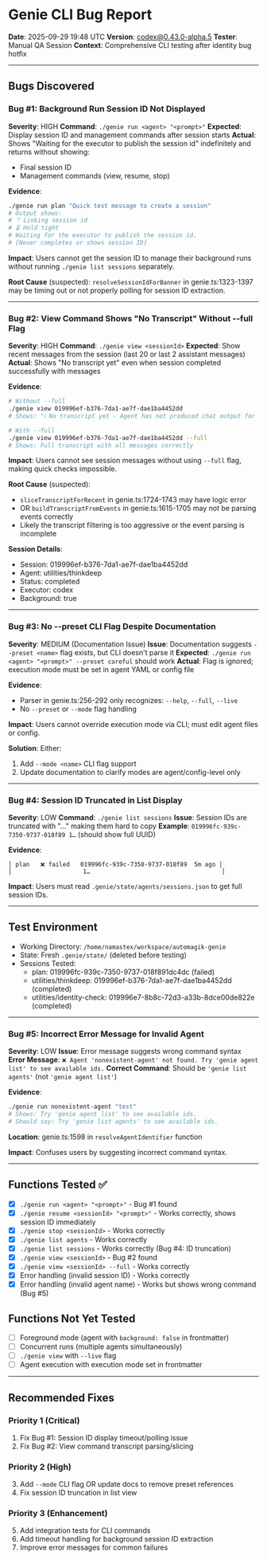 # Genie CLI Bug Report
**Date**: 2025-09-29 19:48 UTC
**Version**: codex@0.43.0-alpha.5
**Tester**: Manual QA Session
**Context**: Comprehensive CLI testing after identity bug hotfix

---

## Bugs Discovered

### Bug #1: Background Run Session ID Not Displayed
**Severity**: HIGH
**Command**: `./genie run <agent> "<prompt>"`
**Expected**: Display session ID and management commands after session starts
**Actual**: Shows "Waiting for the executor to publish the session id" indefinitely and returns without showing:
- Final session ID
- Management commands (view, resume, stop)

**Evidence**:
```bash
./genie run plan "Quick test message to create a session"
# Output shows:
# ⠙ Linking session id
# ⏳ Hold tight
# Waiting for the executor to publish the session id.
# [Never completes or shows session ID]
```

**Impact**: Users cannot get the session ID to manage their background runs without running `./genie list sessions` separately.

**Root Cause** (suspected): `resolveSessionIdForBanner` in genie.ts:1323-1397 may be timing out or not properly polling for session ID extraction.

---

### Bug #2: View Command Shows "No Transcript" Without --full Flag
**Severity**: HIGH
**Command**: `./genie view <sessionId>`
**Expected**: Show recent messages from the session (last 20 or last 2 assistant messages)
**Actual**: Shows "No transcript yet" even when session completed successfully with messages

**Evidence**:
```bash
# Without --full
./genie view 019996ef-b376-7da1-ae7f-dae1ba4452dd
# Shows: "ℹ️ No transcript yet - Agent has not produced chat output for this session."

# With --full
./genie view 019996ef-b376-7da1-ae7f-dae1ba4452dd --full
# Shows: Full transcript with all messages correctly
```

**Impact**: Users cannot see session messages without using `--full` flag, making quick checks impossible.

**Root Cause** (suspected):
- `sliceTranscriptForRecent` in genie.ts:1724-1743 may have logic error
- OR `buildTranscriptFromEvents` in genie.ts:1615-1705 may not be parsing events correctly
- Likely the transcript filtering is too aggressive or the event parsing is incomplete

**Session Details**:
- Session: 019996ef-b376-7da1-ae7f-dae1ba4452dd
- Agent: utilities/thinkdeep
- Status: completed
- Executor: codex
- Background: true

---

### Bug #3: No --preset CLI Flag Despite Documentation
**Severity**: MEDIUM (Documentation Issue)
**Issue**: Documentation suggests `--preset <name>` flag exists, but CLI doesn't parse it
**Expected**: `./genie run <agent> "<prompt>" --preset careful` should work
**Actual**: Flag is ignored; execution mode must be set in agent YAML or config file

**Evidence**:
- Parser in genie.ts:256-292 only recognizes: `--help`, `--full`, `--live`
- No `--preset` or `--mode` flag handling

**Impact**: Users cannot override execution mode via CLI; must edit agent files or config.

**Solution**: Either:
1. Add `--mode <name>` CLI flag support
2. Update documentation to clarify modes are agent/config-level only

---

### Bug #4: Session ID Truncated in List Display
**Severity**: LOW
**Command**: `./genie list sessions`
**Issue**: Session IDs are truncated with "…" making them hard to copy
**Example**: `019996fc-939c-7350-9737-018f89 1…` (should show full UUID)

**Evidence**:
```
│ plan   ❌ failed   019996fc-939c-7350-9737-018f89  5m ago │
│                    1…                                     │
```

**Impact**: Users must read `.genie/state/agents/sessions.json` to get full session IDs.

---

## Test Environment
- Working Directory: `/home/namastex/workspace/automagik-genie`
- State: Fresh `.genie/state/` (deleted before testing)
- Sessions Tested:
  - plan: 019996fc-939c-7350-9737-018f891dc4dc (failed)
  - utilities/thinkdeep: 019996ef-b376-7da1-ae7f-dae1ba4452dd (completed)
  - utilities/identity-check: 019996e7-8b8c-72d3-a33b-8dce00de822e (completed)

---

### Bug #5: Incorrect Error Message for Invalid Agent
**Severity**: LOW
**Issue**: Error message suggests wrong command syntax
**Error Message**: `❌ Agent 'nonexistent-agent' not found. Try 'genie agent list' to see available ids.`
**Correct Command**: Should be `'genie list agents'` (not `'genie agent list'`)

**Evidence**:
```bash
./genie run nonexistent-agent "test"
# Shows: Try 'genie agent list' to see available ids.
# Should say: Try 'genie list agents' to see available ids.
```

**Location**: genie.ts:1598 in `resolveAgentIdentifier` function

**Impact**: Confuses users by suggesting incorrect command syntax.

---

## Functions Tested ✅
- [x] `./genie run <agent> "<prompt>"` - Bug #1 found
- [x] `./genie resume <sessionId> "<prompt>"` - Works correctly, shows session ID immediately
- [x] `./genie stop <sessionId>` - Works correctly
- [x] `./genie list agents` - Works correctly
- [x] `./genie list sessions` - Works correctly (Bug #4: ID truncation)
- [x] `./genie view <sessionId>` - Bug #2 found
- [x] `./genie view <sessionId> --full` - Works correctly
- [x] Error handling (invalid session ID) - Works correctly
- [x] Error handling (invalid agent name) - Works but shows wrong command (Bug #5)

## Functions Not Yet Tested
- [ ] Foreground mode (agent with `background: false` in frontmatter)
- [ ] Concurrent runs (multiple agents simultaneously)
- [ ] `./genie view` with `--live` flag
- [ ] Agent execution with execution mode set in frontmatter

---

## Recommended Fixes

### Priority 1 (Critical)
1. Fix Bug #1: Session ID display timeout/polling issue
2. Fix Bug #2: View command transcript parsing/slicing

### Priority 2 (High)
3. Add `--mode` CLI flag OR update docs to remove preset references
4. Fix session ID truncation in list view

### Priority 3 (Enhancement)
5. Add integration tests for CLI commands
6. Add timeout handling for background session ID extraction
7. Improve error messages for common failures